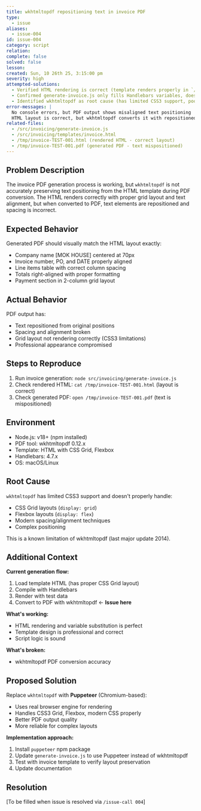 ```yaml
---
title: wkhtmltopdf repositioning text in invoice PDF
type:
  - issue
aliases:
  - issue-004
id: issue-004
category: script
relation:
complete: false
solved: false
lesson:
created: Sun, 10 26th 25, 3:15:00 pm
severity: high
attempted-solutions:
  - Verified HTML rendering is correct (template renders properly in `/tmp/invoice-TEST-001.html`)
  - Confirmed generate-invoice.js only fills Handlebars variables, doesn't modify CSS or layout
  - Identified wkhtmltopdf as root cause (has limited CSS3 support, poor grid/flexbox rendering)
error-messages: |
  No console errors, but PDF output shows misaligned text positioning
  HTML layout is correct, but wkhtmltopdf converts it with repositioned elements
related-files:
  - /src/invoicing/generate-invoice.js
  - /src/invoicing/templates/invoice.html
  - /tmp/invoice-TEST-001.html (rendered HTML - correct layout)
  - /tmp/invoice-TEST-001.pdf (generated PDF - text mispositioned)
---
```


## Problem Description

The invoice PDF generation process is working, but `wkhtmltopdf` is not accurately preserving text positioning from the HTML template during PDF conversion. The HTML renders correctly with proper grid layout and text alignment, but when converted to PDF, text elements are repositioned and spacing is incorrect.

## Expected Behavior

Generated PDF should visually match the HTML layout exactly:
- Company name [MOK HOUSE] centered at 70px
- Invoice number, PO, and DATE properly aligned
- Line items table with correct column spacing
- Totals right-aligned with proper formatting
- Payment section in 2-column grid layout

## Actual Behavior

PDF output has:
- Text repositioned from original positions
- Spacing and alignment broken
- Grid layout not rendering correctly (CSS3 limitations)
- Professional appearance compromised

## Steps to Reproduce

1. Run invoice generation: `node src/invoicing/generate-invoice.js`
2. Check rendered HTML: `cat /tmp/invoice-TEST-001.html` (layout is correct)
3. Check generated PDF: `open /tmp/invoice-TEST-001.pdf` (text is mispositioned)

## Environment

- Node.js: v18+ (npm installed)
- PDF tool: wkhtmltopdf 0.12.x
- Template: HTML with CSS Grid, Flexbox
- Handlebars: 4.7.x
- OS: macOS/Linux

## Root Cause

`wkhtmltopdf` has limited CSS3 support and doesn't properly handle:
- CSS Grid layouts (`display: grid`)
- Flexbox layouts (`display: flex`)
- Modern spacing/alignment techniques
- Complex positioning

This is a known limitation of wkhtmltopdf (last major update 2014).

## Additional Context

**Current generation flow:**
1. Load template HTML (has proper CSS Grid layout)
2. Compile with Handlebars
3. Render with test data
4. Convert to PDF with wkhtmltopdf ← **Issue here**

**What's working:**
- HTML rendering and variable substitution is perfect
- Template design is professional and correct
- Script logic is sound

**What's broken:**
- wkhtmltopdf PDF conversion accuracy

## Proposed Solution

Replace `wkhtmltopdf` with **Puppeteer** (Chromium-based):
- Uses real browser engine for rendering
- Handles CSS3 Grid, Flexbox, modern CSS properly
- Better PDF output quality
- More reliable for complex layouts

**Implementation approach:**
1. Install `puppeteer` npm package
2. Update `generate-invoice.js` to use Puppeteer instead of wkhtmltopdf
3. Test with invoice template to verify layout preservation
4. Update documentation

## Resolution

[To be filled when issue is resolved via `/issue-call 004`]
